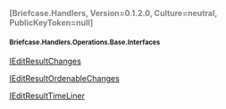 <h4 style='color: gray;margin:0; padding:0;'> [Briefcase.Handlers, Version=0.1.2.0, Culture=neutral, PublicKeyToken=null]</h4>

#### <small>Briefcase.Handlers.Operations.Base.Interfaces</small>


[IEditResultChanges<T>](../Type/IEditResultChanges`1.md)

[IEditResultOrdenableChanges<T>](../Type/IEditResultOrdenableChanges`1.md)

[IEditResultTimeLiner<T>](../Type/IEditResultTimeLiner`1.md)